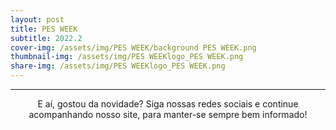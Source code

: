 ```yaml
---
layout: post
title: PES WEEK 
subtitle: 2022.2
cover-img: /assets/img/PES WEEK/background PES WEEK.png
thumbnail-img: /assets/img/PES WEEKlogo_PES WEEK.png
share-img: /assets/img/PES WEEKlogo_PES WEEK.png
---
```



---
<p style="text-align: center;">
E aí, gostou da novidade?
Siga nossas redes sociais e continue acompanhando nosso site, para manter-se sempre bem informado!
</p>
